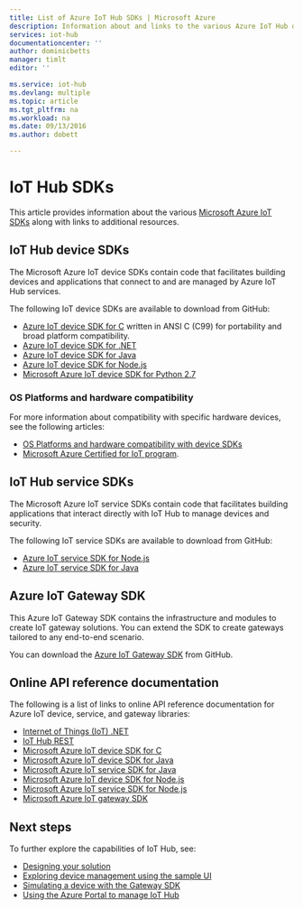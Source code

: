 ```yaml
---
title: List of Azure IoT Hub SDKs | Microsoft Azure
description: Information about and links to the various Azure IoT Hub device and service SDKs.
services: iot-hub
documentationcenter: ''
author: dominicbetts
manager: timlt
editor: ''

ms.service: iot-hub
ms.devlang: multiple
ms.topic: article
ms.tgt_pltfrm: na
ms.workload: na
ms.date: 09/13/2016
ms.author: dobett

---
```

# IoT Hub SDKs
This article provides information about the various [Microsoft Azure IoT SDKs][Microsoft Azure IoT SDKs] along with links to additional resources.

## IoT Hub device SDKs
The Microsoft Azure IoT device SDKs contain code that facilitates building devices and applications that connect to and are managed by Azure IoT Hub services.

The following IoT device SDKs are available to download from GitHub:

* [Azure IoT device SDK for C][Azure IoT device SDK for C] written in ANSI C (C99) for portability and broad platform compatibility.
* [Azure IoT device SDK for .NET][Azure IoT device SDK for .NET]
* [Azure IoT device SDK for Java][Azure IoT device SDK for Java]
* [Azure IoT device SDK for Node.js][Azure IoT device SDK for Node.js]
* [Microsoft Azure IoT device SDK for Python 2.7][Microsoft Azure IoT device SDK for Python 2.7]

### OS Platforms and hardware compatibility
For more information about compatibility with specific hardware devices, see the following articles:

* [OS Platforms and hardware compatibility with device SDKs][OS Platforms and hardware compatibility]
* [Microsoft Azure Certified for IoT program][Microsoft Azure Certified for IoT program].

## IoT Hub service SDKs
The Microsoft Azure IoT service SDKs contain code that facilitates building applications that interact directly with IoT Hub to manage devices and security.

The following IoT service SDKs are available to download from GitHub:

* [Azure IoT service SDK for Node.js][Azure IoT service SDK for Node.js]
* [Azure IoT service SDK for Java][Azure IoT service SDK for Java]

## Azure IoT Gateway SDK
This Azure IoT Gateway SDK contains the infrastructure and modules to create IoT gateway solutions. You can extend the SDK to create gateways tailored to any end-to-end scenario.

You can download the [Azure IoT Gateway SDK][Azure IoT Gateway SDK] from GitHub.

## Online API reference documentation
The following is a list of links to online API reference documentation for Azure IoT device, service, and gateway libraries:

* [Internet of Things (IoT) .NET][Internet of Things (IoT) .NET]
* [IoT Hub REST][IoT Hub REST]
* [Microsoft Azure IoT device SDK for C][Microsoft Azure IoT device SDK for C]
* [Microsoft Azure IoT device SDK for Java][Microsoft Azure IoT device SDK for Java]
* [Microsoft Azure IoT service SDK for Java][Microsoft Azure IoT service SDK for Java]
* [Microsoft Azure IoT device SDK for Node.js][Microsoft Azure IoT device SDK for Node.js]
* [Microsoft Azure IoT service SDK for Node.js][Microsoft Azure IoT service SDK for Node.js]
* [Microsoft Azure IoT gateway SDK][Microsoft Azure IoT gateway SDK]

## Next steps
To further explore the capabilities of IoT Hub, see:

* [Designing your solution][lnk-design]
* [Exploring device management using the sample UI][lnk-dmui]
* [Simulating a device with the Gateway SDK][lnk-gateway]
* [Using the Azure Portal to manage IoT Hub][lnk-portal]

[Microsoft Azure IoT SDKs]: https://github.com/Azure/azure-iot-sdks/blob/master/readme.md
[Azure IoT device SDK for C]: https://github.com/Azure/azure-iot-sdks/blob/master/c/readme.md
[Azure IoT device SDK for .NET]: https://github.com/Azure/azure-iot-sdks/blob/master/csharp/device/readme.md
[Azure IoT device SDK for Java]: https://github.com/Azure/azure-iot-sdks/blob/master/java/device/readme.md
[Azure IoT service SDK for Java]: https://github.com/Azure/azure-iot-sdks/blob/master/java/service/readme.md
[Azure IoT device SDK for Node.js]: https://github.com/Azure/azure-iot-sdks/blob/master/node/device/readme.md
[Azure IoT service SDK for Node.js]: https://github.com/Azure/azure-iot-sdks/blob/master/node/service/README.md
[Microsoft Azure IoT device SDK for Python 2.7]: https://github.com/Azure/azure-iot-sdks/blob/master/python/device/readme.md
[OS Platforms and hardware compatibility]: iot-hub-tested-configurations.md
[Microsoft Azure Certified for IoT program]: iot-hub-tested-configurations.md#microsoft-azure-certified-for-iot
[Azure IoT Gateway SDK]: https://github.com/Azure/azure-iot-gateway-sdk/blob/master/README.md

[Internet of Things (IoT) .NET]: https://msdn.microsoft.com/library/mt488521.aspx
[Microsoft Azure IoT device SDK for C]: http://azure.github.io/azure-iot-sdks/c/api_reference/index.html
[Microsoft Azure IoT device SDK for Java]: http://azure.github.io/azure-iot-sdks/java/device/api_reference/index.html
[Microsoft Azure IoT device SDK for Node.js]: http://azure.github.io/azure-iot-sdks/node/api_reference/azure-iot-device/1.0.14/index.html
[IoT Hub REST]: https://msdn.microsoft.com/library/mt548492.aspx
[Microsoft Azure IoT service SDK for Java]: http://azure.github.io/azure-iot-sdks/java/service/api_reference/index.html
[Microsoft Azure IoT service SDK for Node.js]: http://azure.github.io/azure-iot-sdks/node/api_reference/azure-iothub/1.0.16/index.html
[Microsoft Azure IoT gateway SDK]: http://azure.github.io/azure-iot-gateway-sdk/api_reference/c/html/

[lnk-design]: iot-hub-guidance.md
[lnk-dmui]: iot-hub-device-management-ui-sample.md
[lnk-gateway]: iot-hub-linux-gateway-sdk-simulated-device.md
[lnk-portal]: iot-hub-manage-through-portal.md
